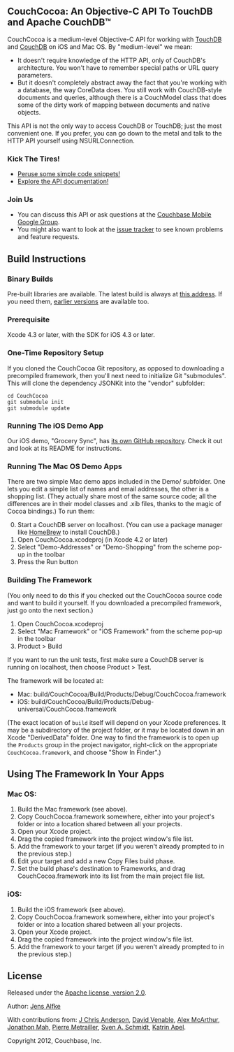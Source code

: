 ## CouchCocoa: An Objective-C API To TouchDB and Apache CouchDB™

CouchCocoa is a medium-level Objective-C API for working with [TouchDB][10] and [CouchDB][1] on iOS and Mac OS. By "medium-level" we mean:

* It doesn't require knowledge of the HTTP API, only of CouchDB's architecture. You won't have to remember special paths or URL query parameters.
* But it doesn't completely abstract away the fact that you're working with a database, the way CoreData does. You still work with CouchDB-style documents and queries, although there is a CouchModel class that does some of the dirty work of mapping between documents and native objects.

This API is not the only way to access CouchDB or TouchDB; just the most convenient one. If you prefer, you can go down to the metal and talk to the HTTP API yourself using NSURLConnection.

### Kick The Tires!

* [Peruse some simple code snippets!][7]
* [Explore the API documentation!][8]

### Join Us

* You can discuss this API or ask questions at the [Couchbase Mobile Google Group][3].
* You might also want to look at the [issue tracker][5] to see known problems and feature requests.

## Build Instructions

### Binary Builds

Pre-built libraries are available. The latest build is always at [this address](http://files.couchbase.com/developer-previews/mobile/ios/couchcocoa/CouchCocoa.zip). If you need them, [earlier versions](http://files.couchbase.com/developer-previews/mobile/ios/couchcocoa/) are available too.

### Prerequisite

Xcode 4.3 or later, with the SDK for iOS 4.3 or later.

### One-Time Repository Setup

If you cloned the CouchCocoa Git repository, as opposed to downloading a precompiled framework, then you'll next need to initialize Git "submodules". This will clone the dependency JSONKit into the "vendor" subfolder:

    cd CouchCocoa
    git submodule init
    git submodule update

### Running The iOS Demo App

Our iOS demo, "Grocery Sync", has [its own GitHub repository][12]. Check it out and look at its README for instructions.

### Running The Mac OS Demo Apps

There are two simple Mac demo apps included in the Demo/ subfolder. One lets you edit a simple list of names and email addresses, the other is a shopping list. (They actually share most of the same source code; all the differences are in their model classes and .xib files, thanks to the magic of Cocoa bindings.) To run them:

0. Start a CouchDB server on localhost. (You can use a package manager like [HomeBrew][11] to install CouchDB.)
1. Open CouchCocoa.xcodeproj (in Xcode 4.2 or later)
2. Select "Demo-Addresses" or "Demo-Shopping" from the scheme pop-up in the toolbar
3. Press the Run button

### Building The Framework

(You only need to do this if you checked out the CouchCocoa source code and want to build it yourself. If you downloaded a precompiled framework, just go onto the next section.)

1. Open CouchCocoa.xcodeproj
2. Select "Mac Framework" or "iOS Framework" from the scheme pop-up in the toolbar
3. Product > Build

If you want to run the unit tests, first make sure a CouchDB server is running on localhost, then choose Product > Test.

The framework will be located at:

* Mac: build/CouchCocoa/Build/Products/Debug/CouchCocoa.framework
* iOS: build/CouchCocoa/Build/Products/Debug-universal/CouchCocoa.framework

(The exact location of `build` itself will depend on your Xcode preferences. It may be a subdirectory of the project folder, or it may be located down in an Xcode "DerivedData" folder. One way to find the framework is to open up the `Products` group in the project navigator, right-click on the appropriate `CouchCocoa.framework`, and choose "Show In Finder".)

## Using The Framework In Your Apps

### Mac OS:

1. Build the Mac framework (see above).
2. Copy CouchCocoa.framework somewhere, either into your project's folder or into a location shared between all your projects.
3. Open your Xcode project.
4. Drag the copied framework into the project window's file list.
5. Add the framework to your target (if you weren't already prompted to in the previous step.)
6. Edit your target and add a new Copy Files build phase.
7. Set the build phase's destination to Frameworks, and drag CouchCocoa.framework into its list from the main project file list.

### iOS:

1. Build the iOS framework (see above).
2. Copy CouchCocoa.framework somewhere, either into your project's folder or into a location shared between all your projects.
3. Open your Xcode project.
4. Drag the copied framework into the project window's file list.
5. Add the framework to your target (if you weren't already prompted to in the previous step.)

## License

Released under the [Apache license, version 2.0][6].

Author: [Jens Alfke](https://github.com/snej/)

With contributions from: [J Chris Anderson](https://github.com/jchris/), [David Venable](https://github.com/dlvenable), [Alex McArthur](https://github.com/alexmcarthur), [Jonathon Mah](https://github.com/jmah), [Pierre Metrailler](https://github.com/pimetrai), [Sven A. Schmidt](https://github.com/sas71), [Katrin Apel](https://github.com/kaalita).

Copyright 2012, Couchbase, Inc.



[1]: http://couchdb.apache.org/
[2]: https://github.com/schwa/trundle
[3]: https://groups.google.com/group/mobile-couchbase
[4]: http://www.couchbase.com/downloads/couchbase-single-server/community
[5]: http://www.couchbase.org/issues/secure/IssueNavigator.jspa
[6]: http://www.apache.org/licenses/LICENSE-2.0.html
[7]: https://github.com/couchbaselabs/CouchCocoa/wiki/Example-Snippets
[8]: http://couchbaselabs.github.com/CouchCocoa/docs/
[10]: https://github.com/couchbaselabs/TouchDB-iOS
[11]: http://mxcl.github.com/homebrew/
[12]: https://github.com/couchbaselabs/iOS-Couchbase-Demo
